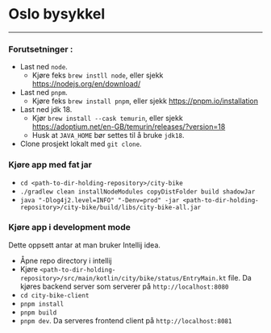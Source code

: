 # Oslo bysykkel
___

### Forutsetninger :

* Last ned `node`. 
    * Kjøre feks `brew instll node`, eller sjekk https://nodejs.org/en/download/
* Last ned `pnpm`.
    * Kjøre feks `brew install pnpm`, eller sjekk https://pnpm.io/installation
* Last ned jdk 18.
    * Kjør `brew install --cask temurin`, eller sjekk https://adoptium.net/en-GB/temurin/releases/?version=18
    * Husk at `JAVA_HOME` bør settes til å bruke `jdk18`.
* Clone prosjekt lokalt med `git clone`.

### Kjøre app med fat jar

* `cd <path-to-dir-holding-repository>/city-bike`
* `./gradlew clean installNodeModules copyDistFolder build shadowJar` 
* `java "-Dlog4j2.level=INFO" "-Denv=prod" -jar <path-to-dir-holding-repository>/city-bike/build/libs/city-bike-all.jar`

### Kjøre app i development mode

Dette oppsett antar at man bruker Intellij idea. 

* Åpne repo directory i intellij
* Kjøre `<path-to-dir-holding-repository>/src/main/kotlin/city/bike/status/EntryMain.kt` file. Da kjøres backend server som serverer på `http://localhost:8080` 
* `cd city-bike-client`
* `pnpm install`
* `pnpm build`
* `pnpm dev`. Da serveres frontend client på `http://localhost:8081`
